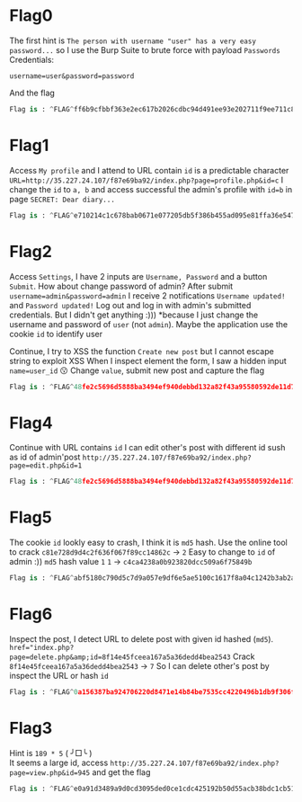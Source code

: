 # Flag0 
The first hint is `The person with username "user" has a very easy password...` so I use the Burp Suite to brute force with payload `Passwords` 
Credentials:
```
username=user&password=password
```
And the flag
```python
Flag is : ^FLAG^ff6b9cfbbf363e2ec617b2026cdbc94d491ee93e202711f9ee711c8d1143c2b1$FLAG$
```

# Flag1
Access `My profile` and I attend to URL contain `id` is a predictable character
`URL=http://35.227.24.107/f87e69ba92/index.php?page=profile.php&id=c` 
I change the `id` to `a, b` and access successful the admin's profile with `id=b` in page `SECRET: Dear diary...`
```python
Flag is : ^FLAG^e710214c1c678bab0671e077205db5f386b455ad095e81ffa36e5477bba1a3c1$FLAG$
```

# Flag2
Access `Settings`, I have 2 inputs are `Username, Password` and a button `Submit`. 
How about change password of admin?
After submit `username=admin&password=admin` I receive 2 notifications `Username updated!` and `Password updated!`
Log out and log in with admin's submitted credentials. But I didn't get anything :)))
*because I just change the username and password of `user` (not `admin`). Maybe the application use the cookie `id` to identify user

Continue, I try to XSS the function `Create new post` but I cannot escape string to exploit XSS
When I inspect element the form, I saw a hidden input `name=user_id` 😗 Change `value`, submit new post and capture the flag

```python
Flag is : ^FLAG^48fe2c5696d5888ba3494ef940debbd132a82f43a95580592de11d790ed60d91$FLAG$
```

# Flag4
Continue with URL contains `id` 
I can edit other's post with different id sush as id of admin'post `http://35.227.24.107/f87e69ba92/index.php?page=edit.php&id=1`

```python
Flag is : ^FLAG^48fe2c5696d5888ba3494ef940debbd132a82f43a95580592de11d790ed60d91$FLAG$
```

# Flag5
The cookie `id` lookly easy to crash, I think it is `md5` hash. Use the online tool to crack 
`c81e728d9d4c2f636f067f89cc14862c` -> `2`
Easy to change to `id` of admin :)) `md5` hash value `1`
`1` -> `c4ca4238a0b923820dcc509a6f75849b`

```python
Flag is : ^FLAG^abf5180c790d5c7d9a057e9df6e5ae5100c1617f8a04c1242b3ab2ae4fe406a4$FLAG$
```
# Flag6
Inspect the post, I detect URL to delete post with given id hashed (`md5`).
`href="index.php?page=delete.php&amp;id=8f14e45fceea167a5a36dedd4bea2543`
Crack `8f14e45fceea167a5a36dedd4bea2543` -> `7`
So I can delete other's post by inspect the URL or hash `id`
```python
Flag is : ^FLAG^0a156387ba924706220d8471e14b84be7535cc4220496b1db9f306f16f9437b1$FLAG$
```

# Flag3
Hint is `189 * 5` ( ╯□╰ )  
It seems a large id, access `http://35.227.24.107/f87e69ba92/index.php?page=view.php&id=945` and get the flag
```python
Flag is : ^FLAG^e0a91d3489a9d0cd3095ded0ce1cdc425192b50d55acb38bdc1cb513eb700f86$FLAG$
```
